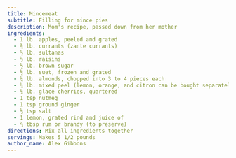 ```yaml
---
title: Mincemeat
subtitle: Filling for mince pies
description: Mom's recipe, passed down from her mother
ingredients:
  - 1 lb. apples, peeled and grated
  - ¾ lb. currants (zante currants)
  - ½ lb. sultanas
  - ½ lb. raisins
  - ½ lb. brown sugar
  - ½ lb. suet, frozen and grated
  - ¼ lb. almonds, chopped into 3 to 4 pieces each
  - ¼ lb. mixed peel (lemon, orange, and citron can be bought separately)
  - ¼ lb. glacé cherries, quartered
  - 1 tsp nutmeg
  - 1 tsp ground ginger
  - ½ tsp salt
  - 1 lemon, grated rind and juice of
  - ⅔ tbsp rum or brandy (to preserve)
directions: Mix all ingredients together
servings: Makes 5 1/2 pounds
author_name: Alex Gibbons
---
```

